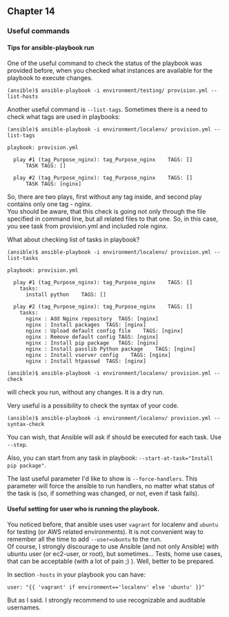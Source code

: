 ## Chapter 14
### Useful commands

#### Tips for ansible-playbook run

One of the useful command to check the status of the playbook was provided
before, when you checked what instances are available for the playbook to
execute changes.

```
(ansible)$ ansible-playbook -i environment/testing/ provision.yml --list-hosts
```

Another useful command is `--list-tags`. Sometimes there is a need to check
what tags are used in playbooks:

```
(ansible)$ ansible-playbook -i environment/localenv/ provision.yml --list-tags

playbook: provision.yml

  play #1 (tag_Purpose_nginx): tag_Purpose_nginx	TAGS: []
      TASK TAGS: []

  play #2 (tag_Purpose_nginx): tag_Purpose_nginx	TAGS: []
      TASK TAGS: [nginx]
```

So, there are two plays, first without any tag inside, and second play contains
only one tag - nginx.  
You should be aware, that this check is going not only through the file
specified in command line, but all related files to that one. So, in this case,
you see task from provision.yml and included role nginx.

What about checking list of tasks in playbook?

```
(ansible)$ ansible-playbook -i environment/localenv/ provision.yml --list-tasks

playbook: provision.yml

  play #1 (tag_Purpose_nginx): tag_Purpose_nginx	TAGS: []
    tasks:
      install python	TAGS: []

  play #2 (tag_Purpose_nginx): tag_Purpose_nginx	TAGS: []
    tasks:
      nginx : Add Nginx repository	TAGS: [nginx]
      nginx : Install packages	TAGS: [nginx]
      nginx : Upload default config file	TAGS: [nginx]
      nginx : Remove default config	TAGS: [nginx]
      nginx : Install pip package	TAGS: [nginx]
      nginx : Install passlib Python package	TAGS: [nginx]
      nginx : Install vserver config	TAGS: [nginx]
      nginx : Install htpasswd	TAGS: [nginx]
```

```
(ansible)$ ansible-playbook -i environment/localenv/ provision.yml --check
```

will check you run, without any changes. It is a dry run.

Very useful is a possibility to check the syntax of your code.

```
(ansible)$ ansible-playbook -i environment/localenv/ provision.yml --syntax-check
```

You can wish, that Ansible will ask if should be executed for each task. Use
`--step`.

Also, you can start from any task in playbook: `--start-at-task="Install pip package"`.

The last useful parameter I'd like to show is `--force-handlers`. This
parameter will force the ansible to run handlers, no matter what status of the
task is (so, if something was changed, or not, even if task fails).

#### Useful setting for user who is running the playbook.

You noticed before, that ansible uses user `vagrant` for localenv and `ubuntu`
for testing (or AWS related environments). It is not convenient way to
remember all the time to add `--user=ubuntu` to the run.  
Of course, I strongly discourage to use Ansible (and not only Ansible) with
ubuntu user (or ec2-user, or root), but sometimes... Tests, home use cases,
that can be acceptable (with a lot of pain ;) ). Well, better to be prepared.

In section `-hosts` in your playbook you can have:

```
user: "{{ 'vagrant' if environment=='localenv' else 'ubuntu' }}"
```

But as I said. I strongly recommend to use recognizable and auditable usernames.
